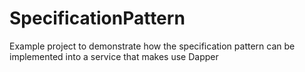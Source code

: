 # SpecificationPattern
Example project to demonstrate how the specification pattern can be implemented into a service that makes use Dapper
